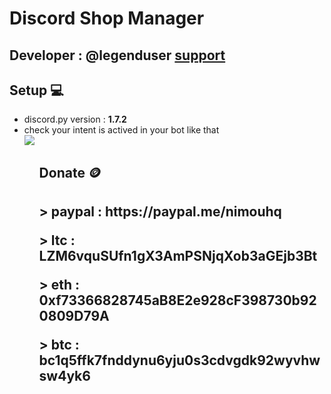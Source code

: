 <h1>Discord Shop Manager </h1>
<h2>Developer : @legenduser <a href = "https://discord.gg/antitermbot" target = "_blank"> support </a></h2>

<h2>Setup 💻</h2>
<ul>
    <li>discord.py version : <b>1.7.2</b></li>
    <li>check your intent is actived in your bot like that</li>
    <img src="https://media.discordapp.net/attachments/1135971296774193223/1141833369999646873/image.png?width=1440&height=533" >

<ul>

<h2>Donate 🪙<h2>

<p> > paypal : https://paypal.me/nimouhq </p>
<p>> ltc : LZM6vquSUfn1gX3AmPSNjqXob3aGEjb3Bt</p>
<p>> eth : 0xf73366828745aB8E2e928cF398730b920809D79A</p>
<p>> btc : bc1q5ffk7fnddynu6yju0s3cdvgdk92wyvhwsw4yk6</p>
